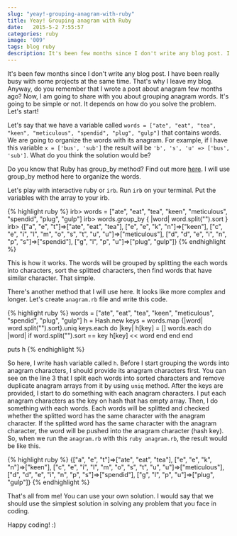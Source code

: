 ```yaml
---
slug: "yeay!-grouping-anagram-with-ruby"
title: Yeay! Grouping anagram with Ruby
date:   2015-5-2 7:55:57
categories: ruby
image: '009'
tags: blog ruby
description: It's been few months since I don't write any blog post. I have been really busy with some projects at the same time. That's why I leave my blog. Anyway, do you remember that I wrote a post about anagram few months ago? Now, I am going to share with you about grouping anagram words. It's going to be simple or not. It depends on how do you solve the problem. Let's start!
---
```

It's been few months since I don't write any blog post. I have been really busy with some projects at the same time. That's why I leave my blog. Anyway, do you remember that I wrote a post about anagram few months ago? Now, I am going to share with you about grouping anagram words. It's going to be simple or not. It depends on how do you solve the problem. Let's start! <!--more-->

Let's say that we have a variable called `words = ["ate", "eat", "tea", "keen", "meticulous", "spendid", "plug", "gulp"]` that contains words. We are going to organize the words with its anagram. For example, if I have this variable `x = ['bus', 'sub']` the result will be `'b', 's', 'u' => ['bus', 'sub']`. What do you think the solution would be?

Do you know that Ruby has group_by method? Find out more <a target="_blank" href="http://ruby-doc.org/core-2.2.2/Enumerable.html#method-i-group_by">here</a>. I will use group_by method here to organize the words.

Let's play with interactive ruby or `irb`. Run `irb` on your terminal. Put the variables with the array to your irb.

{% highlight ruby %}
irb> words = ["ate", "eat", "tea", "keen", "meticulous", "spendid", "plug", "gulp"]
irb> words.group_by { |word| word.split("").sort }
irb> {["a", "e", "t"]=>["ate", "eat", "tea"], ["e", "e", "k", "n"]=>["keen"], ["c", "e", "i", "l", "m", "o", "s", "t", "u", "u"]=>["meticulous"], ["d", "d", "e", "i", "n", "p", "s"]=>["spendid"], ["g", "l", "p", "u"]=>["plug", "gulp"]}
{% endhighlight %}

This is how it works. The words will be grouped by splitting the each words into characters, sort the splitted characters, then find words that have similar character. That simple.

There's another method that I will use here. It looks like more complex and longer. Let's create `anagram.rb` file and write this code.

{% highlight ruby %}
words = ["ate", "eat", "tea", "keen", "meticulous", "spendid", "plug", "gulp"]
h = Hash.new
keys = words.map {|word| word.split("").sort}.uniq
keys.each do |key|
  h[key] = []
  words.each do |word|
    if word.split("").sort == key
      h[key] << word
    end
  end
end

puts h
{% endhighlight %}

So here, I write hash variable called `h`. Before I start grouping the words into anagram characters, I should provide its anagram characters first. You can see on the line 3 that I split each words into sorted characters and remove duplicate anagram arrays from it by using `uniq` method. After the keys are provided, I start to do something with each anagram characters. I put each anagram characters as the key on hash that has empty array. Then, I do something with each words. Each words will be splitted and checked whether the splitted word has the same character with the anagram character. If the splitted word has the same character with the anagram character, the word will be pushed into the anagram character (hash key). So, when we run the `anagram.rb` with this `ruby anagram.rb`, the result would be like this.

{% highlight ruby %}
{["a", "e", "t"]=>["ate", "eat", "tea"], ["e", "e", "k", "n"]=>["keen"], ["c", "e", "i", "l", "m", "o", "s", "t", "u", "u"]=>["meticulous"], ["d", "d", "e", "i", "n", "p", "s"]=>["spendid"], ["g", "l", "p", "u"]=>["plug", "gulp"]}
{% endhighlight %}

That's  all from me! You can use your own solution. I would say that we should use the simplest solution in solving any problem that you face in coding.

Happy coding! :)
